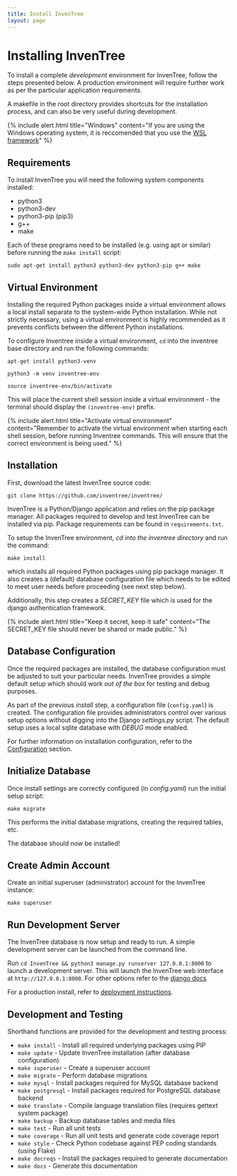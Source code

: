 ```yaml
---
title: Install InvenTree
layout: page
---
```


# Installing InvenTree

To install a complete *development* environment for InvenTree, follow the steps presented below. A production environment will require further work as per the particular application requirements. 

A makefile in the root directory provides shortcuts for the installation process, and can also be very useful during development.

{% include alert.html title="Windows" content="If you are using the Windows operating system, it is reccomended that you use the <a href='https://docs.microsoft.com/en-us/windows/wsl/install-win10'>WSL framework</a>" %}

## Requirements

To install InvenTree you will need the following system components installed:

* python3
* python3-dev
* python3-pip (pip3)
* g++
* make

Each of these programs need to be installed (e.g. using apt or similar) before running the ``make install`` script:

```
sudo apt-get install python3 python3-dev python3-pip g++ make
```

## Virtual Environment

Installing the required Python packages inside a virtual environment allows a local install separate to the system-wide Python installation. While not strictly necessary, using a virtual environment is highly recommended as it prevents conflicts between the different Python installations.

To configure Inventree inside a virtual environment, ``cd`` into the inventree base directory and run the following commands:

``apt-get install python3-venv``

``python3 -m venv inventree-env``

``source inventree-env/bin/activate``

This will place the current shell session inside a virtual environment - the terminal should display the ``(inventree-env)`` prefix.

{% include alert.html title="Activate virtual environment" content="Remember to activate the virtual environment when starting each shell session, before running Inventree commands. This will ensure that the correct environment is being used." %}

## Installation

First, download the latest InvenTree source code:

``git clone https://github.com/inventree/inventree/``

InvenTree is a Python/Django application and relies on the pip package manager. All packages required to develop and test InvenTree can be installed via pip. Package requirements can be found in ``requirements.txt``.

To setup the InvenTree environment, *cd into the inventree directory* and run the command:

``make install``

which installs all required Python packages using pip package manager. It also creates a (default) database configuration file which needs to be edited to meet user needs before proceeding (see next step below).

Additionally, this step creates a *SECRET_KEY* file which is used for the django authentication framework. 

{% include alert.html title="Keep it secret, keep it safe" content="The SECRET_KEY file should never be shared or made public." %}

## Database Configuration

Once the required packages are installed, the database configuration must be adjusted to suit your particular needs. InvenTree provides a simple default setup which should work *out of the box* for testing and debug purposes.

As part of the previous *install* step, a configuration file (``config.yaml``) is created. The configuration file provides administrators control over various setup options without digging into the Django *settings.py* script. The default setup uses a local sqlite database with *DEBUG* mode enabled.

For further information on installation configuration, refer to the [Configuration](/docs/start/config) section.

## Initialize Database

Once install settings are correctly configured (in *config.yaml*) run the initial setup script:

``make migrate``

This performs the initial database migrations, creating the required tables, etc.

The database should now be installed!

## Create Admin Account

Create an initial superuser (administrator) account for the InvenTree instance:

``make superuser``

## Run Development Server

The InvenTree database is now setup and ready to run. A simple development server can be launched from the command line.

Run `cd InvenTree && python3 manage.py runserver 127.0.0.1:8000` to launch a development server. This will launch the InvenTree web interface at `http://127.0.0.1:8000`. For other options refer to the [django docs](https://docs.djangoproject.com/en/2.2/ref/django-admin/)

For a production install, refer to [deployment instructions](/docs/start/deploy).

## Development and Testing

Shorthand functions are provided for the development and testing process:

* ``make install`` - Install all required underlying packages using PIP
* ``make update`` - Update InvenTree installation (after database configuration)
* ``make superuser`` - Create a superuser account
* ``make migrate`` - Perform database migrations
* ``make mysql`` - Install packages required for MySQL database backend
* ``make postgresql`` - Install packages required for PostgreSQL database backend
* ``make translate`` - Compile language translation files (requires gettext system package)
* ``make backup`` - Backup database tables and media files
* ``make test`` - Run all unit tests
* ``make coverage`` - Run all unit tests and generate code coverage report
* ``make style`` - Check Python codebase against PEP coding standards (using Flake)
* ``make docreqs`` - Install the packages required to generate documentation
* ``make docs`` - Generate this documentation
